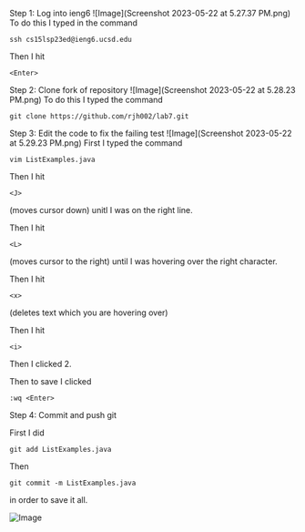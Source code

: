 Step 1: Log into ieng6
![Image](Screenshot 2023-05-22 at 5.27.37 PM.png)
To do this I typed in the command 
```
ssh cs15lsp23ed@ieng6.ucsd.edu
```
Then I hit 
```
<Enter>
```

Step 2: Clone fork of repository
![Image](Screenshot 2023-05-22 at 5.28.23 PM.png)
To do this I typed the command
```
git clone https://github.com/rjh002/lab7.git
```
  
Step 3: Edit the code to fix the failing test
![Image](Screenshot 2023-05-22 at 5.29.23 PM.png)
First I typed the command
```
vim ListExamples.java
```
Then I hit 
```
<J>
```
(moves cursor down)
unitl I was on the right line.

Then I hit
```
<L>
```
(moves cursor to the right)
until I was hovering over the right character.
  
Then I hit 
```
<x>
```
(deletes text which you are hovering over)

Then I hit
```
<i>
```

Then I clicked 2.
  
Then to save I clicked
```
:wq <Enter>
```

Step 4: Commit and push git

First I did
```
git add ListExamples.java
```
Then
```
git commit -m ListExamples.java
```
in order to save it all.

![Image]()
